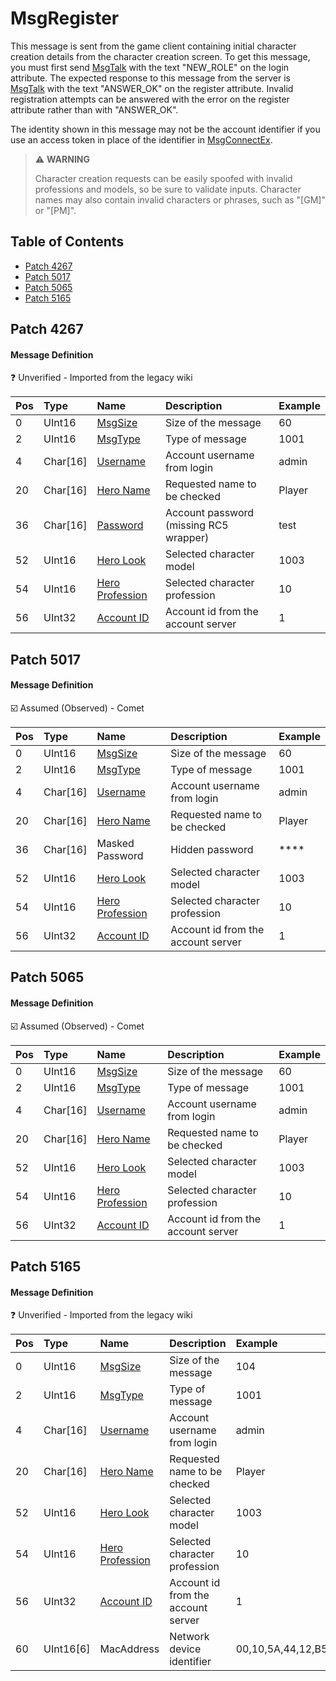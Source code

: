 # MsgRegister

This message is sent from the game client containing initial character creation details from the character creation screen. To get this message, you must first send [MsgTalk](msgtalk.md) with the text "NEW_ROLE" on the login attribute. The expected response to this message from the server is [MsgTalk](msgtalk.md) with the text "ANSWER_OK" on the register attribute. Invalid registration attempts can be answered with the error on the register attribute rather than with "ANSWER_OK".

The identity shown in this message may not be the account identifier if you use an access token in place of the identifier in [MsgConnectEx](msgconnectex.md).

> ⚠️ __WARNING__
>
> Character creation requests can be easily spoofed with invalid professions and models, so be sure to validate inputs. Character names may also contain invalid characters or phrases, such as "[GM]" or "[PM]".

## Table of Contents

* [Patch 4267](#patch-4267)
* [Patch 5017](#patch-5017)
* [Patch 5065](#patch-5065)
* [Patch 5165](#patch-5165)

## Patch 4267

#### Message Definition

❓ Unverified - Imported from the legacy wiki

| Pos | Type | Name | Description | Example |
|:-------|:--------|:--------|:--------|:--------|
| 0  | UInt16 | [MsgSize](index.md#message-header) | Size of the message | 60 |
| 2  | UInt16 | [MsgType](index.md#message-header) | Type of message | 1001 |
| 4  | Char[16] | [Username](../../strings/accountusername.md) | Account username from login | admin |
| 20 | Char[16] | [Hero Name](../../strings/heroname.md) | Requested name to be checked | Player |
| 36 | Char[16] | [Password](../../strings/accountpassword.md) | Account password (missing RC5 wrapper) | test |
| 52 | UInt16 | [Hero Look](../../constants/herolook.md) | Selected character model | 1003 |
| 54 | UInt16 | [Hero Profession](../../constants/heroprofession.md) | Selected character profession | 10 |
| 56 | UInt32 | [Account ID](../identifiers.md) | Account id from the account server | 1 |

## Patch 5017

#### Message Definition

☑️ Assumed (Observed) - Comet

| Pos | Type | Name | Description | Example |
|:-------|:--------|:--------|:--------|:--------|
| 0  | UInt16 | [MsgSize](index.md#message-header) | Size of the message | 60 |
| 2  | UInt16 | [MsgType](index.md#message-header) | Type of message | 1001 |
| 4  | Char[16] | [Username](../../strings/accountusername.md) | Account username from login | admin |
| 20 | Char[16] | [Hero Name](../../strings/heroname.md) | Requested name to be checked | Player |
| 36 | Char[16] | Masked Password | Hidden password | **** |
| 52 | UInt16 | [Hero Look](../../constants/herolook.md) | Selected character model | 1003 |
| 54 | UInt16 | [Hero Profession](../../constants/heroprofession.md) | Selected character profession | 10 |
| 56 | UInt32 | [Account ID](../identifiers.md) | Account id from the account server | 1 |

## Patch 5065

#### Message Definition

☑️ Assumed (Observed) - Comet

| Pos | Type | Name | Description | Example |
|:-------|:--------|:--------|:--------|:--------|
| 0  | UInt16 | [MsgSize](index.md#message-header) | Size of the message | 60 |
| 2  | UInt16 | [MsgType](index.md#message-header) | Type of message | 1001 |
| 4  | Char[16] | [Username](../../strings/accountusername.md) | Account username from login | admin |
| 20 | Char[16] | [Hero Name](../../strings/heroname.md) | Requested name to be checked | Player |
| 52 | UInt16 | [Hero Look](../../constants/herolook.md) | Selected character model | 1003 |
| 54 | UInt16 | [Hero Profession](../../constants/heroprofession.md) | Selected character profession | 10 |
| 56 | UInt32 | [Account ID](../identifiers.md) | Account id from the account server | 1 |

## Patch 5165

#### Message Definition

❓ Unverified - Imported from the legacy wiki

| Pos | Type | Name | Description | Example |
|:-------|:--------|:--------|:--------|:--------|
| 0  | UInt16 | [MsgSize](index.md#message-header) | Size of the message | 104 |
| 2  | UInt16 | [MsgType](index.md#message-header) | Type of message | 1001 |
| 4  | Char[16] | [Username](../../strings/accountusername.md) | Account username from login | admin |
| 20 | Char[16] | [Hero Name](../../strings/heroname.md) | Requested name to be checked | Player |
| 52 | UInt16 | [Hero Look](../../constants/herolook.md) | Selected character model | 1003 |
| 54 | UInt16 | [Hero Profession](../../constants/heroprofession.md) | Selected character profession | 10 |
| 56 | UInt32 | [Account ID](../identifiers.md) | Account id from the account server | 1 |
| 60 | UInt16[6] | MacAddress | Network device identifier | 00,10,5A,44,12,B5 |